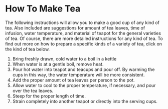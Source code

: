 # How To Make Tea 
The following instructions will allow you to make a good cup of any kind of tea. Also included are suggestions for amount of tea leaves, time of infusion, water temperature, and material of teapot for the general varieties of tea. Of course, there are more detailed instructions for any kind of tea. To find out more on how to prepare a specific kinds of a variety of tea, click on the kind of tea below.

1. Bring freshly drawn, cold water to a boil in a kettle
2. When water is at a gentle boil, remove heat.
3. Pour hot water into teapot and teacups and pour off. By warming the cups in this way, the water temperature will be more consistent.
4. Add the proper amount of tea leaves per person to the pot.
5. Allow water to cool to the proper temperature, if necessary, and pour over the tea leaves.
6. Steep for the proper length of time.
7. Strain completely into another teapot or directly into the serving cups.
